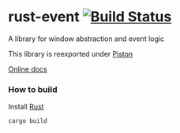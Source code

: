 # rust-event [![Build Status](https://travis-ci.org/PistonDevelopers/event.svg?branch=master)](https://travis-ci.org/PistonDevelopers/event)

A library for window abstraction and event logic

This library is reexported under [Piston](https://github.com/pistondevelopers/piston)

[Online docs](http://www.rust-ci.org/PistonDevelopers/piston/doc/piston/event/index.html)

### How to build

Install [Rust](http://www.rust-lang.org/)

`cargo build`
